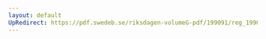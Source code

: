 ```yaml
---
layout: default
UpRedirect: https://pdf.swedeb.se/riksdagen-volumeG-pdf/199091/reg_199091/reg_199091_0630.pdf
---
```

